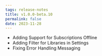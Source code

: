 ```yaml
---
tags: release-notes
title: v1.0.0-beta.10
permalink: false
date: 2023-11-28
---
```


* Adding Support for Subscriptions Offline
* Adding Filter for Libraries in Settings
* Fixing Error Handling Messaging